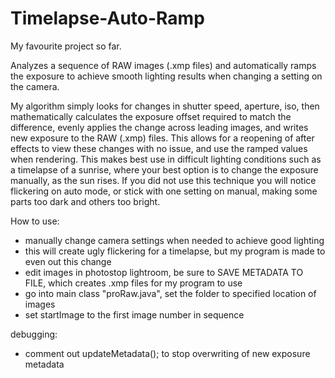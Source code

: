 # Timelapse-Auto-Ramp

My favourite project so far. 

Analyzes a sequence of RAW images (.xmp files) and automatically ramps the exposure to achieve smooth lighting results when changing a setting on the camera. 

My algorithm simply looks for changes in shutter speed, aperture, iso, then mathematically calculates the exposure offset required to match the difference, evenly applies the change across leading images, and writes new exposure to the RAW (.xmp) files. This allows for a reopening of after effects to view these changes with no issue, and use the ramped values when rendering. This makes best use in difficult lighting conditions such as a timelapse of a sunrise, where your best option is to change the exposure manually, as the sun rises. If you did not use this technique you will notice flickering on auto mode, or stick with one setting on manual, making some parts too dark and others too bright. 

How to use:
  - manually change camera settings when needed to achieve good lighting
  - this will create ugly flickering for a timelapse, but my program is made to even out this change
  - edit images in photostop lightroom, be sure to SAVE METADATA TO FILE, which creates .xmp files for my program to use
  - go into main class "proRaw.java", set the folder to specified location of images
  - set startImage to the first image number in sequence
  
debugging:
  - comment out updateMetadata(); to stop overwriting of new exposure metadata
